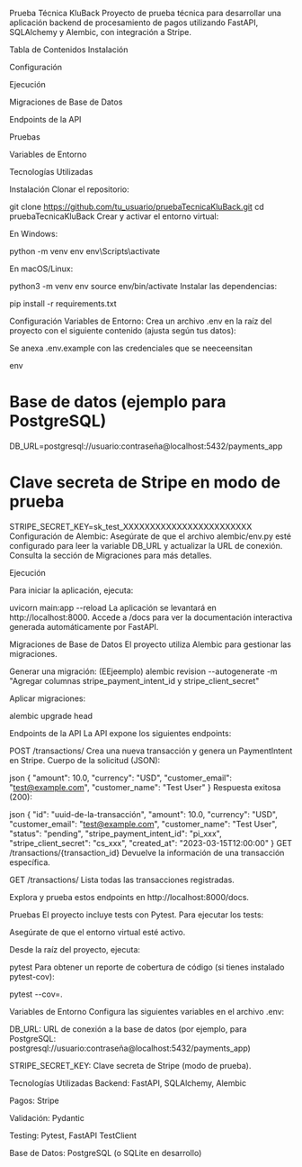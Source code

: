Prueba Técnica KluBack
Proyecto de prueba técnica para desarrollar una aplicación backend de procesamiento de pagos utilizando FastAPI, SQLAlchemy y Alembic, con integración a Stripe.

Tabla de Contenidos
Instalación

Configuración

Ejecución

Migraciones de Base de Datos

Endpoints de la API

Pruebas

Variables de Entorno

Tecnologías Utilizadas

Instalación
Clonar el repositorio:

git clone https://github.com/tu_usuario/pruebaTecnicaKluBack.git
cd pruebaTecnicaKluBack
Crear y activar el entorno virtual:

En Windows:

python -m venv env
env\Scripts\activate

En macOS/Linux:

python3 -m venv env
source env/bin/activate
Instalar las dependencias:

pip install -r requirements.txt

Configuración
Variables de Entorno:
Crea un archivo .env en la raíz del proyecto con el siguiente contenido (ajusta según tus datos):

Se anexa .env.example con las credenciales que se neeceensitan

env

# Base de datos (ejemplo para PostgreSQL)

DB_URL=postgresql://usuario:contraseña@localhost:5432/payments_app

# Clave secreta de Stripe en modo de prueba

STRIPE_SECRET_KEY=sk_test_XXXXXXXXXXXXXXXXXXXXXXXX
Configuración de Alembic:
Asegúrate de que el archivo alembic/env.py esté configurado para leer la variable DB_URL y actualizar la URL de conexión. Consulta la sección de Migraciones para más detalles.

Ejecución

Para iniciar la aplicación, ejecuta:

uvicorn main:app --reload
La aplicación se levantará en http://localhost:8000.
Accede a /docs para ver la documentación interactiva generada automáticamente por FastAPI.

Migraciones de Base de Datos
El proyecto utiliza Alembic para gestionar las migraciones.

Generar una migración:
(EEjeemplo)
alembic revision --autogenerate -m "Agregar columnas stripe_payment_intent_id y stripe_client_secret"

Aplicar migraciones:

alembic upgrade head

Endpoints de la API
La API expone los siguientes endpoints:

POST /transactions/
Crea una nueva transacción y genera un PaymentIntent en Stripe.
Cuerpo de la solicitud (JSON):

json
{
"amount": 10.0,
"currency": "USD",
"customer_email": "test@example.com",
"customer_name": "Test User"
}
Respuesta exitosa (200):

json
{
"id": "uuid-de-la-transacción",
"amount": 10.0,
"currency": "USD",
"customer_email": "test@example.com",
"customer_name": "Test User",
"status": "pending",
"stripe_payment_intent_id": "pi_xxx",
"stripe_client_secret": "cs_xxx",
"created_at": "2023-03-15T12:00:00"
}
GET /transactions/{transaction_id}
Devuelve la información de una transacción específica.

GET /transactions/
Lista todas las transacciones registradas.

Explora y prueba estos endpoints en http://localhost:8000/docs.

Pruebas
El proyecto incluye tests con Pytest.
Para ejecutar los tests:

Asegúrate de que el entorno virtual esté activo.

Desde la raíz del proyecto, ejecuta:

pytest
Para obtener un reporte de cobertura de código (si tienes instalado pytest-cov):

pytest --cov=.

Variables de Entorno
Configura las siguientes variables en el archivo .env:

DB_URL: URL de conexión a la base de datos (por ejemplo, para PostgreSQL:
postgresql://usuario:contraseña@localhost:5432/payments_app)

STRIPE_SECRET_KEY: Clave secreta de Stripe (modo de prueba).

Tecnologías Utilizadas
Backend: FastAPI, SQLAlchemy, Alembic

Pagos: Stripe

Validación: Pydantic

Testing: Pytest, FastAPI TestClient

Base de Datos: PostgreSQL (o SQLite en desarrollo)
